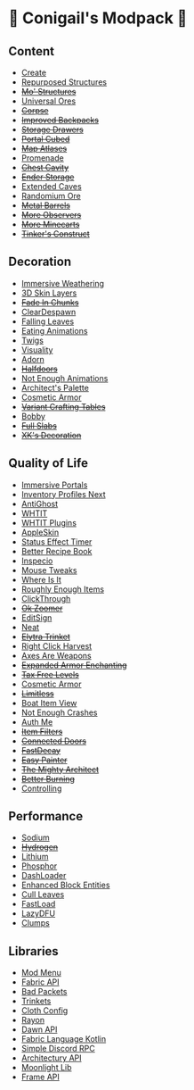 # 💜 Conigail's Modpack 💜

## Content

- [Create](https://modrinth.com/mod/create-fabric)
- [Repurposed Structures](https://modrinth.com/mod/repurposed-structures-fabric)
- ~~[Mo' Structures](https://modrinth.com/mod/mo-structures)~~
- [Universal Ores](https://modrinth.com/mod/universal_ores)
- ~~[Corpse](https://www.curseforge.com/minecraft/mc-mods/corpse)~~
- ~~[Improved Backpacks](https://www.curseforge.com/minecraft/mc-mods/improvedbackpacks)~~
- ~~[Storage Drawers](https://www.curseforge.com/minecraft/mc-mods/storage-drawers)~~
- ~~[Portal Cubed](https://modrinth.com/mod/portal-cubed)~~
- ~~[Map Atlases](https://modrinth.com/mod/map-atlases)~~
- [Promenade](https://modrinth.com/mod/promenade)
- ~~[Chest Cavity](https://modrinth.com/mod/chest-cavity)~~
- ~~[Ender Storage](https://www.curseforge.com/minecraft/mc-mods/ender-storage-1-8)~~
- [Extended Caves](https://www.curseforge.com/minecraft/mc-mods/extended-caves)
- [Randomium Ore](https://www.curseforge.com/minecraft/mc-mods/randomium-ore)
- ~~[Metal Barrels](https://www.curseforge.com/minecraft/mc-mods/metal-barrels)~~
- ~~[More Observers](https://www.curseforge.com/minecraft/mc-mods/more-observers)~~
- ~~[More Minecarts](https://www.curseforge.com/minecraft/mc-mods/more-minecarts)~~
- ~~[Tinker's Construct](https://www.curseforge.com/minecraft/mc-mods/tinkers-construct)~~

## Decoration

- [Immersive Weathering](https://modrinth.com/mod/immersive-weathering)
- [3D Skin Layers](https://modrinth.com/mod/3dskinlayers)
- ~~[Fade In Chunks](https://modrinth.com/mod/fade-in-chunks)~~
- [ClearDespawn](https://modrinth.com/mod/cleardespawn)
- [Falling Leaves](https://modrinth.com/mod/fallingleaves)
- [Eating Animations](https://modrinth.com/mod/eating-animation)
- [Twigs](https://modrinth.com/mod/twigs)
- [Visuality](https://modrinth.com/mod/visuality)
- [Adorn](https://modrinth.com/mod/adorn)
- ~~[Halfdoors](https://modrinth.com/mod/half-doors)~~
- [Not Enough Animations](https://modrinth.com/mod/not-enough-animations)
- [Architect's Palette](https://modrinth.com/mod/architects-palette-fabric)
- [Cosmetic Armor](https://modrinth.com/mod/cosmetic-armor)
- ~~[Variant Crafting Tables](https://modrinth.com/mod/variant-crafting-tables)~~
- [Bobby](https://modrinth.com/mod/bobby)
- ~~[Full Slabs](https://modrinth.com/mod/full-slabs)~~
- ~~[XK's Decoration](https://www.curseforge.com/minecraft/mc-mods/xks-decoration)~~

## Quality of Life

- [Immersive Portals](https://modrinth.com/mod/immersiveportals)
- [Inventory Profiles Next](https://modrinth.com/mod/inventory-profiles-next)
- [AntiGhost](https://modrinth.com/mod/antighost)
- [WHTIT](https://modrinth.com/mod/wthit)
- [WHTIT Plugins](https://modrinth.com/mod/wthit-plugins)
- [AppleSkin](https://modrinth.com/mod/appleskin)
- [Status Effect Timer](https://modrinth.com/mod/statuseffecttimer)
- [Better Recipe Book](https://modrinth.com/mod/brb)
- [Inspecio](https://modrinth.com/mod/inspecio)
- [Mouse Tweaks](https://modrinth.com/mod/mouse-tweaks)
- [Where Is It](https://modrinth.com/mod/where-is-it)
- [Roughly Enough Items](https://modrinth.com/mod/roughly-enough-items)
- [ClickThrough](https://modrinth.com/mod/clickthrough)
- ~~[Ok Zoomer](https://modrinth.com/mod/ok-zoomer)~~
- [EditSign](https://modrinth.com/mod/editsign)
- [Neat](https://modrinth.com/mod/neat)
- ~~[Elytra Trinket](https://www.curseforge.com/minecraft/mc-mods/elytra-trinket-fabric)~~
- [Right Click Harvest](https://modrinth.com/mod/right-click-harvest)
- [Axes Are Weapons](https://modrinth.com/mod/axes-are-weapons)
- ~~[Expanded Armor Enchanting](https://modrinth.com/mod/expanded-armor-enchanting)~~
- ~~[Tax Free Levels](https://modrinth.com/mod/tax-free-levels)~~
- [Cosmetic Armor](https://modrinth.com/mod/cosmetic-armor)
- ~~[Limitless](https://modrinth.com/mod/limitless)~~
- [Boat Item View](https://modrinth.com/mod/boat-item-view)
- [Not Enough Crashes](https://modrinth.com/mod/notenoughcrashes)
- [Auth Me](https://modrinth.com/mod/auth-me)
- ~~[Item Filters](https://www.curseforge.com/minecraft/mc-mods/item-filters)~~
- ~~[Connected Doors](https://modrinth.com/mod/connecteddoors)~~
- ~~[FastDecay](https://modrinth.com/mod/fastdecay)~~
- ~~[Easy Painter](https://modrinth.com/mod/easy_painter)~~
- ~~[The Mighty Architect](https://www.curseforge.com/minecraft/mc-mods/the-mighty-architect)~~
- ~~[Better Burning](https://www.curseforge.com/minecraft/mc-mods/better-burning)~~
- [Controlling](https://www.curseforge.com/minecraft/mc-mods/controlling)

## Performance

- [Sodium](https://modrinth.com/mod/sodium)
- ~~[Hydrogen](https://modrinth.com/mod/hydrogen)~~
- [Lithium](https://modrinth.com/mod/lithium)
- [Phosphor](https://modrinth.com/mod/phosphor)
- [DashLoader](https://modrinth.com/mod/dashloader)
- [Enhanced Block Entities](https://modrinth.com/mod/ebe)
- [Cull Leaves](https://modrinth.com/mod/cull-leaves)
- [FastLoad](https://modrinth.com/mod/fastload)
- [LazyDFU](https://modrinth.com/mod/lazydfu)
- [Clumps](https://www.curseforge.com/minecraft/mc-mods/clumps)

## Libraries

- [Mod Menu](https://modrinth.com/mod/modmenu)
- [Fabric API](https://modrinth.com/mod/fabric-api)
- [Bad Packets](https://modrinth.com/mod/badpackets)
- [Trinkets](https://modrinth.com/mod/trinkets)
- [Cloth Config](https://modrinth.com/mod/cloth-config)
- [Rayon](https://www.curseforge.com/minecraft/mc-mods/rayon)
- [Dawn API](https://modrinth.com/mod/dawn)
- [Fabric Language Kotlin](https://modrinth.com/mod/fabric-language-kotlin)
- [Simple Discord RPC](https://modrinth.com/mod/simple-discord-rpc)
- [Architectury API](https://modrinth.com/mod/architectury-api)
- [Moonlight Lib](https://www.curseforge.com/minecraft/mc-mods/selene)
- [Frame API](https://modrinth.com/mod/frame-api)